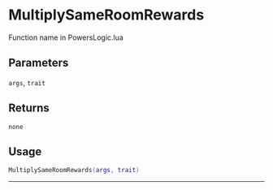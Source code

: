 # MultiplySameRoomRewards
Function name in PowersLogic.lua
## Parameters
`args`, `trait`
## Returns
`none`
## Usage
```lua
MultiplySameRoomRewards(args, trait)
```
---
